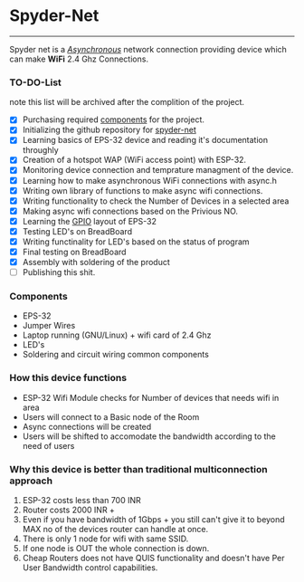 # Spyder-Net
___
Spyder net is a _[Asynchronous](https://en.wikipedia.org/wiki/Asynchrony_(computer_programming))_ network connection providing device which can make **WiFi** 2.4 Ghz Connections.

### TO-DO-List 
note this list will be archived after the complition of the project.
* [X] Purchasing required [components](#components) for the project.
* [X] Initializing the github repository for [spyder-net](https://github.com/lordofwizard/spyder-net.git)
* [X] Learning basics of EPS-32 device and reading it's documentation throughly
* [X] Creation of a hotspot WAP (WiFi access point) with ESP-32.
* [X] Monitoring device connection and temprature managment of the device.
* [X] Learning how to make asynchronous WiFi connections with async.h
* [X] Writing own library of functions to make async wifi connections.
* [X] Writing functionality to check the Number of Devices in a selected area
* [X] Making async wifi connections based on the Privious NO.
* [X] Learning the [GPIO](https://en.wikipedia.org/wiki/General-purpose_input/output) layout of EPS-32
* [X] Testing LED's on BreadBoard
* [X] Writing functinality for LED's based on the status of program
* [X] Final testing on BreadBoard
* [X] Assembly with soldering of the product
* [ ] Publishing this shit.

### Components
* EPS-32 
* Jumper Wires
* Laptop running (GNU/Linux) + wifi card of 2.4 Ghz
* LED's
* Soldering and circuit wiring common components

### How this device functions
* ESP-32 Wifi Module checks for Number of devices that needs wifi in area
* Users will connect to a Basic node of the Room 
* Async connections will be created
* Users will be shifted to accomodate the bandwidth according to the need of users

### Why this device is better than traditional multiconnection approach
1. ESP-32 costs less than 700 INR
2. Router costs 2000 INR +
3. Even if you have bandwidth of 1Gbps + you still can't give it to beyond MAX no of the devices router can handle at once.
4. There is only 1 node for wifi with same SSID.
5. If one node is OUT the whole connection is down.
6. Cheap Routers does not have QUIS functionality and doesn't have Per User Bandwidth control capabilities.


